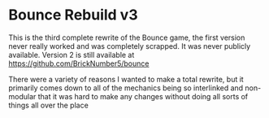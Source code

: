 # Bounce Rebuild v3

This is the third complete rewrite of the Bounce game, the first version never really worked and was completely scrapped. It was never publicly available. Version 2 is still available at https://github.com/BrickNumber5/bounce

There were a variety of reasons I wanted to make a total rewrite, but it primarily comes down to all of the mechanics being so interlinked and non-modular that it was hard to make any changes without doing all sorts of things all over the place

